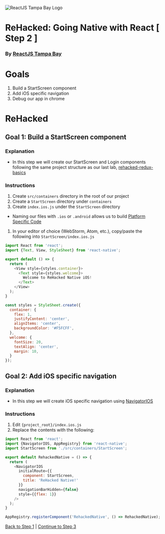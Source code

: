 ![ReactJS Tampa Bay Logo](https://avatars2.githubusercontent.com/u/18738421?v=3&s=200)

# ReHacked: Going Native with React [ Step 2 ]
### By [ReactJS Tampa Bay](http://www.meetup.com/ReactJS-Tampa-Bay/)

# Goals

1. Build a StartScreen component
1. Add iOS specific navigation
1. Debug our app in chrome

# ReHacked

## Goal 1: Build a StartScreen component

### Explanation

* In this step we will create our StartScreen and Login components following the same project structure as our last lab, [rehacked-redux-basics](https://github.com/reactjstampabay/rehacked-redux-basics)

### Instructions

1. Create `src/containers` directory in the root of our project
1. Create a `StartScreen` directory under `containers`
1. Create `index.ios.js` under the `StartScreen` directory
  - Naming our files with `.ios` or `.android` allows us to build [Platform Specific Code](https://facebook.github.io/react-native/docs/platform-specific-code.html)
1. In your editor of choice (WebStorm, Atom, etc.), copy/paste the following into `StartScreen/index.ios.js`
```javascript
import React from 'react';
import {Text, View, StyleSheet} from 'react-native';

export default () => {
  return (
    <View style={styles.container}>
      <Text style={styles.welcome}>
        Welcome to ReHacked Native iOS!
      </Text>
    </View>
  );
}

const styles = StyleSheet.create({
  container: {
    flex: 1,
    justifyContent: 'center',
    alignItems: 'center',
    backgroundColor: '#F5FCFF',
  },
  welcome: {
    fontSize: 20,
    textAlign: 'center',
    margin: 10,
  }
});
```

## Goal 2: Add iOS specific navigation

### Explanation

* In this step we will create iOS specific navigation using [NavigatorIOS](https://facebook.github.io/react-native/docs/navigatorios.html)

### Instructions

1. Edit `{project_root}/index.ios.js`
1. Replace the contents with the following: 
```javascript
import React from 'react';
import {NavigatorIOS, AppRegistry} from 'react-native';
import StartScreen from './src/containers/StartScreen';

export default RehackedNative = () => {
  return (
    <NavigatorIOS
      initialRoute={{
        component: StartScreen,
        title: 'ReHacked Native!'
      }}
      navigationBarHidden={false}
      style={{flex: 1}}
    />
  );
}

AppRegistry.registerComponent('RehackedNative', () => RehackedNative);
```

[Back to Step 1](https://github.com/reactjstampabay/RehackedNative/tree/step-1) | [Continue to Step 3](https://github.com/reactjstampabay/RehackedNative/tree/step-3)
